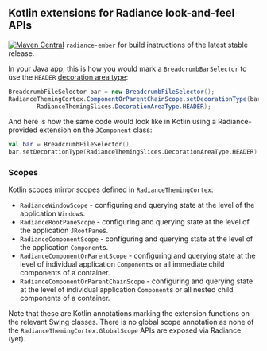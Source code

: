 ## Kotlin extensions for Radiance look-and-feel APIs

[![Maven Central](https://maven-badges.herokuapp.com/maven-central/org.pushing-pixels/radiance-ember/badge.svg)](https://maven-badges.herokuapp.com/maven-central/org.pushing-pixels/radiance-ember) `radiance-ember` for build instructions of the latest stable release.

In your Java app, this is how you would mark a `BreadcrumbBarSelector` to use the `HEADER` [decoration area type](../laf/painters/decoration.md):

```java
BreadcrumbFileSelector bar = new BreadcrumbFileSelector();
RadianceThemingCortex.ComponentOrParentChainScope.setDecorationType(bar,
        RadianceThemingSlices.DecorationAreaType.HEADER);
```

And here is how the same code would look like in Kotlin using a Radiance-provided extension on the `JComponent` class:

```kotlin
val bar = BreadcrumbFileSelector()
bar.setDecorationType(RadianceThemingSlices.DecorationAreaType.HEADER)
```

### Scopes

Kotlin scopes mirror scopes defined in `RadianceThemingCortex`:

* `RadianceWindowScope` - configuring and querying state at the level of the application `Window`s.
* `RadianceRootPaneScope` - configuring and querying state at the level of the application `JRootPane`s.
* `RadianceComponentScope` - configuring and querying state at the level of the application `Component`s.
* `RadianceComponentOrParentScope` - configuring and querying state at the level of individual application `Component`s or all immediate child components of a container.
* `RadianceComponentOrParentChainScope` - configuring and querying state at the level of individual application `Component`s or all nested child components of a container.

Note that these are Kotlin annotations marking the extension functions on the relevant Swing classes. There is no global scope annotation as none of the `RadianceThemingCortex.GlobalScope` APIs are exposed via Radiance (yet).
